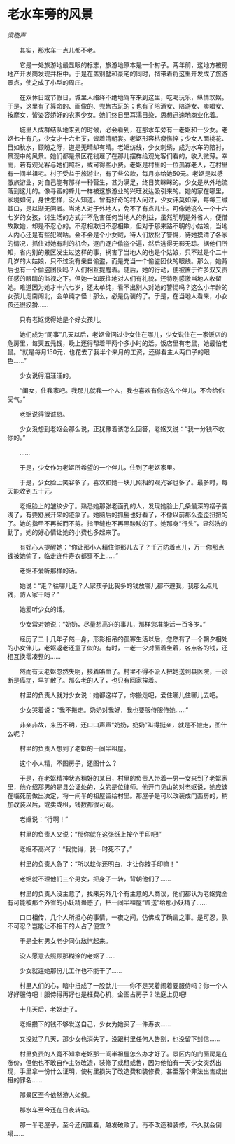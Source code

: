 # 老水车旁的风景

*梁晓声*

　　其实，那水车一点儿都不老。

　　它是一处旅游地最显眼的标志，旅游地原本是一个村子。两年前，这地方被房地产开发商发现并相中。于是在盖别墅和豪宅的同时，捎带着将这里开发成了旅游景点，使之成了小型的周庄。

　　在双休日或节假日，城里人络绎不绝地驾车来到这里，吃喝玩乐，纵情欢娱。于是，这里有了算命的、画像的、兜售古玩的；也有了陪酒女、陪游女、卖唱女、按摩女，皆姿容娇好的农家少女。她们终日里耳濡目染，思想迅速地商业化着。

　　城里人成群结队地来到的时候，必会看到，在那水车旁有一老妪和一少女。老妪七十有几，少女才十六七岁，皆着清朝裳。老妪形容枯瘦憔悴；少女人面桃花、目如秋水，顾盼之际，道是无晴却有晴。老妪纺线，少女刺绣，成为水车的陪衬，景观中的风景。她们都是景区花钱雇了在那儿摆样给观光客们看的，收入微薄。幸而，若有观光客与她们照相，或可得些小费。老妪是村里的一位孤寡老人，在村里有一间半祖宅。村子受益于旅游业，有了些公款，每月亦给她50元。老妪是以感激旅游业，对自己能有那样一种营生，甚为满足，终日笑眯眯的。少女是从外地流落到这儿的。像寻蜜的蜂儿一样被这旅游业的兴旺发达吸引来的。她的家在哪里，家境如何，身世怎样，没人知道。曾有好奇的村人问过，少女讳莫如深，每每三缄其口，是以渐无问者。当地人对于外地人，免不了有点儿生。可像她这么一个十六七岁的女孩，讨生活的方式并不危害任何当地人的利益，虽然明明是外省人，便借故欺她，却是不忍心的。不忍相欺归不忍相欺，但对于那来路不明的小姑娘，当地人内心还是有些犯嘀咕。会不会是个小女贼，待人们放松了警惕，待她摸清了各家的情况，抓住对她有利的机会，逐门逐户偷盗个遍，然后逃得无影无踪。据他们所知，省内别的景区发生过这样的事，祸害了当地人的也是个姑娘，只不过是个二十几岁的大姑娘，只不过没有亲自偷盗，而是充当一个偷盗团伙的眼线。那么，她背后也有一个偷盗团伙吗？人们相互提醒着。随后，她的行动，便被置于许多双又责任感的眼睛的监视之下。但她一如既往地对人们有礼貌，还特别感激当地人收留她。难道因为她才十六七岁，还太单纯，看不出别人对她的警惕吗？这么小年龄的女孩儿走南闯北，会单纯才怪！那么，必是伪装的了。于是，在当地人看来，小女孩还很狡猾……

　　只有老妪觉得她是个好女孩儿。

　　她们成为“同事”几天以后，老妪曾问过少女住在哪儿，少女说住在一家饭店的危房里，每天五元钱，晚上还得帮着干两个多小时的活。饭店里有老鼠，她最怕老鼠。“就是每月150元，也花去了我半个来月的工资，还得看主人两口子的眼色……”

　　少女说得泪汪汪的。

　　“闺女，住我家吧。我那儿就我一个人，我也喜欢有你这么个伴儿，不会给你受气。”

　　老妪说得很诚恳。

　　少女没想到老妪会那么说，正犹豫着该怎么回答，老妪又说：“我一分钱不收你的。”

　　……

　　于是，少女作为老妪所希望的一个伴儿，住到了老妪家里。

　　于是，少女脸上笑容多了，喜欢和她一块儿照相的观光客也多了。最多时，每天能收到五十元。

　　老妪脸上的皱纹少了。熟悉她那张老面孔的人，发现她脸上几条最深的褶子变浅了，有要舒展开来的迹象了。她脑后的抓髻也好看了，不像以前那么歪歪扭扭的了。她的指甲不再长而不剪。指甲缝也不再黑黢黢的了。她那身“行头”，显然洗的勤了。她的好心情让她的小费也多起来了。

　　有好心人提醒她：“你让那小人精住你那儿去了？千万防着点儿，万一你那点钱被她偷了，临走连件寿衣都穿不上……”

　　老妪不爱听那样的话。

　　她说：“走？往哪儿走？人家孩子比我多的钱放哪儿都不避我，我那么点儿钱，防人家干吗？”

　　她爱听少女的话。

　　少女常对她说：“奶奶，尽量想高兴的事儿，那样您准能活一百多岁。”

　　经历了二十几年孑然一身，形影相吊的孤寡生活以后，忽然有了一个朝夕相处的小女伴儿，老妪返老还童了似的。有时，一老一少对面着坐着，各点各的钱，还相互换零凑整的……

　　然而有天老妪忽然失明，接着咯血了。村里不得不派人把她送到县医院，一诊断是癌症，早扩散了。那么老的人了，也只有回家挨着。

　　村里的负责人就对少女说：她都这样了，你搬走吧，爱住哪儿住哪儿去吧。

　　少女哭着说：“我不搬走。奶奶对我好，我也要服侍服侍她……”

　　非亲非故，来历不明，还口口声声“奶奶，奶奶”叫得挺亲，就是不搬走，图什么呢？

　　村里的负责人想到了老妪的一间半祖屋。

　　这个小人精，不图房子，还图什么？

　　于是，在老妪精神状态稍好的某日，村里的负责人带着一男一女来到了老妪家里，他介绍那男的是县公证处的，女的是位律师。他开门见山的对老妪说，她应该在临死前做出决定，将一间半的祖屋留给村里。那屋子是可以改装成门面房的，稍加改装以后，或卖或租，钱数都很可观。

　　老妪说：“行啊！”

　　村里的负责人又说：“那你就在这张纸上按个手印吧!”

　　老妪不高兴了：“我觉得，我一时死不了。”

　　村里的负责人急了：“所以趁你还明白，才让你按手印嘛！”

　　老妪就不理他们三个男女，把身子一转，背朝他们了……

　　村里的负责人没主意了，找来另外几个有主意的人商议，他们都认为老妪完全有可能被那个外省的小妖精蛊惑了，把一间半祖屋“赠送”给那小妖精了……

　　口口相传，几个人所担心的事情，一夜之间，仿佛成了确凿之事。是可忍，孰不可忍？岂能让不相干的人占了便宜？

　　于是全村男女老少同仇敌忾起来。

　　没人愿意去照顾那糊涂的老妪了……

　　少女就连她那份儿工作也不能干了……

　　村里人们的心，暗中扭成了一股劲儿——你不是哭着闹着要服侍吗？你一个人好好服侍吧！服侍得再好也是枉费心机，企图占房子？法庭上见吧!

　　十几天后，老妪走了。

　　老妪攒下的钱不够发送自己，少女为她买了一件寿衣……

　　又没过了几天，那少女也消失了，没跟村里任何人告别，也没留下封信……

　　村里负责的人竟不知拿老妪那一间半祖屋怎么办才好了。景区内的门面房是在涨价，但他也不敢自作主张改造，装修了或租或售，因为他怕有一天少女突然出现，手里拿一份什么证明，使村里损失了改造费和装修费，甚至落个非法出售或出租的罪名……

　　那景区至今依然游人如织。

　　那水车至今还在日夜转动。

　　那一半老屋子，至今还闲置着，越发破败了。再不改造和装修，不久就会倒塌……